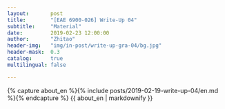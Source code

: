 ```yaml
---
layout:       post
title:        "[EAE 6900-026] Write-Up 04"
subtitle:     "Material"
date:         2019-02-23 12:00:00
author:       "Zhitao"
header-img:   "img/in-post/write-up-gra-04/bg.jpg"
header-mask:  0.3
catalog:      true
multilingual: false

---
```


<!-- Chinese Version -->
<!-- <div class="zh post-container">
    {% capture about_zh %}{% include posts/2018-08-29-write-up-01/zh.md %}{% endcapture %}
    {{ about_zh | markdownify }}
</div> -->

<!-- English Version -->
<div class="en post-container">
    {% capture about_en %}{% include posts/2019-02-19-write-up-04/en.md %}{% endcapture %}
    {{ about_en | markdownify }}
</div>
